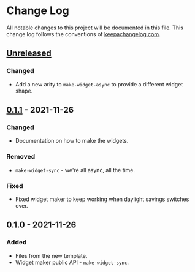 # Change Log
All notable changes to this project will be documented in this file. This change log follows the conventions of [keepachangelog.com](http://keepachangelog.com/).

## [Unreleased]
### Changed
- Add a new arity to `make-widget-async` to provide a different widget shape.

## [0.1.1] - 2021-11-26
### Changed
- Documentation on how to make the widgets.

### Removed
- `make-widget-sync` - we're all async, all the time.

### Fixed
- Fixed widget maker to keep working when daylight savings switches over.

## 0.1.0 - 2021-11-26
### Added
- Files from the new template.
- Widget maker public API - `make-widget-sync`.

[Unreleased]: https://sourcehost.site/your-name/clojure-chess/compare/0.1.1...HEAD
[0.1.1]: https://sourcehost.site/your-name/clojure-chess/compare/0.1.0...0.1.1

